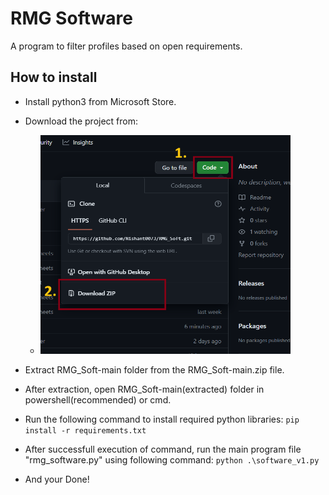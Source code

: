 # RMG Software 
A program to filter profiles based on open requirements.

## How to install

-  Install python3 from Microsoft Store.
-  Download the project from:
     - <img src="https://github.com/Nishant0073/RMG_Soft/blob/main/download_project_img.png" width="400" height="350" />
    
-  Extract RMG_Soft-main folder from the RMG_Soft-main.zip file.
-  After extraction, open RMG_Soft-main(extracted) folder in powershell(recommended) or cmd.
-  Run the following command to install required python libraries:
            ``` pip install -r requirements.txt ```
-  After successfull execution of command, run the main program file "rmg_software.py" using following command:
        ``` python .\software_v1.py ```
- And your Done!  


